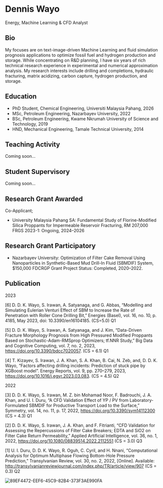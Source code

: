 # Dennis Wayo
Energy, Machine Learning & CFD Analyst

## Bio
My focuses are on text-image-driven Machine Learning and fluid simulation prognosis applications to optimize fossil fuel and hydrogen production and storage. While concentrating on R&D planning, I have six years of rich technical research experience in experimental and numerical approximation analysis. My research interests include drilling and completions, hydraulic fracturing, matrix acidizing, carbon capture, hydrogen production, and storage.

## Education
- PhD Student, Chemical Engineering, Universiti Malaysia Pahang, 2026
- MSc, Petroleum Engineering, Nazarbayev University, 2022
- BSc, Petroleum Engineering, Kwame Nkrumah University of Science and Technology, 2019
- HND, Mechanical Engineering, Tamale Technical University, 2014

## Teaching Activity
Coming soon...

## Student Supervisory
Coming soon...

## Research Grant Awarded
Co-Applicant;

* University Malaysia Pahang SA: Fundamental Study of Florine-Modified Silica Proppants for Impermeable Reservoir Fracturing,
RM 207,000 FRGS 2023-1: Ongoing, 2024–2026

## Research Grant Participatory
* Nazarbayev University: Optimization of Filter Cake Removal Using Nanoparticles in Synthetic-Based Mud Drill-In Fluid (SBMDIF) System,
$150,000 FDCRGP Grant Project Status: Completed, 2020–2022.

## Publication
2023

[6] D. D. K. Wayo, S. Irawan, A. Satyanaga, and G. Abbas, “Modelling and Simulating Eulerian Venturi Effect of SBM to Increase the Rate of Penetration with Roller Cone Drilling Bit,” Energies (Basel), vol. 16, no. 10, p. 4185, May 2023, doi: 10.3390/en16104185. (CS=5.0) Q1

[5] D. D. K. Wayo, S. Irawan, A. Satyanaga, and J. Kim, “Data-Driven Fracture Morphology Prognosis from High Pressured Modified Proppants Based on Stochastic-Adam-RMSprop Optimizers; tf.NNR Study,” Big Data and Cognitive Computing, vol. 7, no. 2, 2023, https://doi.org/10.3390/bdcc7020057. (CS = 6.1) Q1

[4] T. Kizayev, S. Irawan, J. A. Khan, S. A. Khan, B. Cai, N. Zeb, and, D. D. K. Wayo, “Factors affecting drilling incidents: Prediction of stuck pipe by XGBoost model”. Energy Reports, vol. 9, pp. 270–279, 2023, https://doi.org/10.1016/j.egyr.2023.03.083. (CS = 4.5) Q2

2022

[3] D. D. K. Wayo, S. Irawan, M. Z. bin Mohamad Noor, F. Badrouchi, J. A. Khan, and U. I. Duru, “A CFD Validation Effect of YP / PV from Laboratory-Formulated SBMDIF for Productive Transport Load to the Surface,” Symmetry, vol. 14, no. 11, p. 17, 2022, https://doi.org/10.3390/sym14112300 (CS = 4.3) Q1 

[2] D. D. K. Wayo, S. Irawan, J. A. Khan, and F. Fitrianti, “CFD Validation for Assessing the Repercussions of Filter Cake Breakers; EDTA and SiO2 on Filter Cake Return Permeability,” Applied Artificial Intelligence, vol. 36, no. 1, 2022, https://doi.org/10.1080/08839514.2022.2112551 (CS = 3.0) Q3

[1] U. I. Duru, D. D. K. Wayo, R. Oguh, C. Cyril, and H. Nnani, “Computational Analysis for Optimum Multiphase Flowing Bottom-Hole Pressure Prediction,” Transylvanian Review, vol. 30, no. 2, 2022, [Online]. Available: http://transylvanianreviewjournal.com/index.php/TR/article/view/907  (CS = 0.3) Q2

![89EF4472-EEF6-45C9-82B4-373F3AE990FA](https://github.com/DennisWayo/denniswayo.github.io/assets/117969019/fba2028c-0259-4175-989a-3b0cdc808018)
